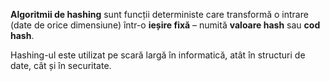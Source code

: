 **Algoritmii de hashing** sunt funcții deterministe care transformă o intrare (date de orice dimensiune) într-o **ieșire fixă** – numită **valoare hash** sau **cod hash**.

Hashing-ul este utilizat pe scară largă în informatică, atât în structuri de date, cât și în securitate.

